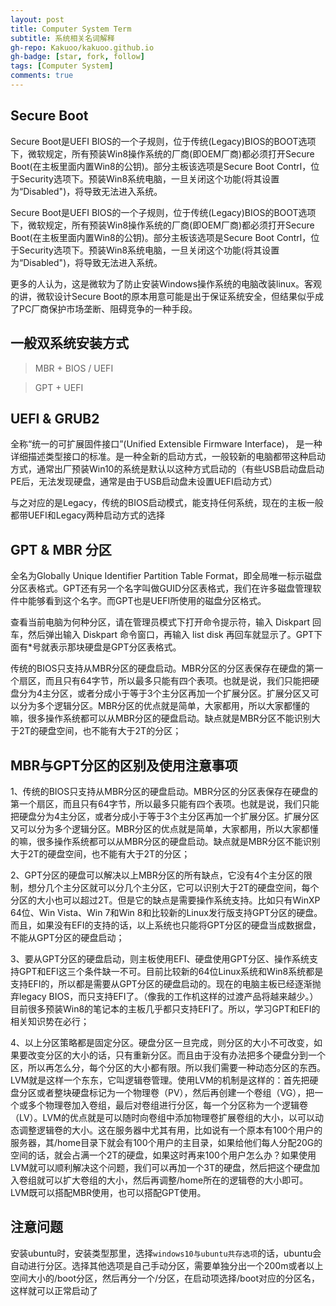 ```yaml
---
layout: post
title: Computer System Term
subtitle: 系统相关名词解释
gh-repo: Kakuoo/kakuoo.github.io
gh-badge: [star, fork, follow]
tags: [Computer System]
comments: true
---
```



## Secure Boot

Secure Boot是UEFI BIOS的一个子规则，位于传统(Legacy)BIOS的BOOT选项下，微软规定，所有预装Win8操作系统的厂商(即OEM厂商)都必须打开Secure Boot(在主板里面内置Win8的公钥)。部分主板该选项是Secure Boot Contrl，位于Security选项下。预装Win8系统电脑，一旦关闭这个功能(将其设置为“Disabled")，将导致无法进入系统。

Secure Boot是UEFI BIOS的一个子规则，位于传统(Legacy)BIOS的BOOT选项下，微软规定，所有预装Win8操作系统的厂商(即OEM厂商)都必须打开Secure Boot(在主板里面内置Win8的公钥)。部分主板该选项是Secure Boot Contrl，位于Security选项下。预装Win8系统电脑，一旦关闭这个功能(将其设置为“Disabled")，将导致无法进入系统。

更多的人认为，这是微软为了防止安装Windows操作系统的电脑改装linux。客观的讲，微软设计Secure Boot的原本用意可能是出于保证系统安全，但结果似乎成了PC厂商保护市场垄断、阻碍竞争的一种手段。

## 一般双系统安装方式

> MBR + BIOS / UEFI

> GPT + UEFI

## UEFI & GRUB2

全称“统一的可扩展固件接口”(Unified Extensible Firmware Interface)， 是一种详细描述类型接口的标准。是一种全新的启动方式，一般较新的电脑都带这种启动方式，通常出厂预装Win10的系统是默认以这种方式启动的（有些USB启动盘启动PE后，无法发现硬盘，通常是由于USB启动盘未设置UEFI启动方式）

与之对应的是Legacy，传统的BIOS启动模式，能支持任何系统，现在的主板一般都带UEFI和Legacy两种启动方式的选择

## GPT & MBR 分区

全名为Globally Unique Identifier Partition Table Format，即全局唯一标示磁盘分区表格式。GPT还有另一个名字叫做GUID分区表格式，我们在许多磁盘管理软件中能够看到这个名字。而GPT也是UEFI所使用的磁盘分区格式。

查看当前电脑为何种分区，请在管理员模式下打开命令提示符，输入 Diskpart 回车，然后弹出输入 Diskpart 命令窗口，再输入 list disk 再回车就显示了。GPT下面有*号就表示那块硬盘是GPT分区表格式。

传统的BIOS只支持从MBR分区的硬盘启动。MBR分区的分区表保存在硬盘的第一个扇区，而且只有64字节，所以最多只能有四个表项。也就是说，我们只能把硬盘分为4主分区，或者分成小于等于3个主分区再加一个扩展分区。扩展分区又可以分为多个逻辑分区。MBR分区的优点就是简单，大家都用，所以大家都懂的嘛，很多操作系统都可以从MBR分区的硬盘启动。缺点就是MBR分区不能识别大于2T的硬盘空间，也不能有大于2T的分区；

## MBR与GPT分区的区别及使用注意事项

1、传统的BIOS只支持从MBR分区的硬盘启动。MBR分区的分区表保存在硬盘的第一个扇区，而且只有64字节，所以最多只能有四个表项。也就是说，我们只能把硬盘分为4主分区，或者分成小于等于3个主分区再加一个扩展分区。扩展分区又可以分为多个逻辑分区。MBR分区的优点就是简单，大家都用，所以大家都懂的嘛，很多操作系统都可以从MBR分区的硬盘启动。缺点就是MBR分区不能识别大于2T的硬盘空间，也不能有大于2T的分区；

2、GPT分区的硬盘可以解决以上MBR分区的所有缺点，它没有4个主分区的限制，想分几个主分区就可以分几个主分区，它可以识别大于2T的硬盘空间，每个分区的大小也可以超过2T。但是它的缺点是需要操作系统支持。比如只有WinXP 64位、Win Vista、Win 7和Win 8和比较新的Linux发行版支持GPT分区的硬盘。而且，如果没有EFI的支持的话，以上系统也只能将GPT分区的硬盘当成数据盘，不能从GPT分区的硬盘启动；

3、要从GPT分区的硬盘启动，则主板使用EFI、硬盘使用GPT分区、操作系统支持GPT和EFI这三个条件缺一不可。目前比较新的64位Linux系统和Win8系统都是支持EFI的，所以都是需要从GPT分区的硬盘启动的。现在的电脑主板已经逐渐抛弃legacy BIOS，而只支持EFI了。（像我的工作机这样的过渡产品将越来越少。）目前很多预装Win8的笔记本的主板几乎都只支持EFI了。所以，学习GPT和EFI的相关知识势在必行；

4、以上分区策略都是固定分区。硬盘分区一旦完成，则分区的大小不可改变，如果要改变分区的大小的话，只有重新分区。而且由于没有办法把多个硬盘分到一个区，所以再怎么分，每个分区的大小都有限。所以我们需要一种动态分区的东西。LVM就是这样一个东东，它叫逻辑卷管理。使用LVM的机制是这样的：首先把硬盘分区或者整块硬盘标记为一个物理卷（PV），然后再创建一个卷组（VG），把一个或多个物理卷加入卷组，最后对卷组进行分区，每一个分区称为一个逻辑卷（LV）。LVM的优点就是可以随时向卷组中添加物理卷扩展卷组的大小，以可以动态调整逻辑卷的大小。这在服务器中尤其有用，比如说有一个原本有100个用户的服务器，其/home目录下就会有100个用户的主目录，如果给他们每人分配20G的空间的话，就会占满一个2T的硬盘，如果这时再来100个用户怎么办？如果使用LVM就可以顺利解决这个问题，我们可以再加一个3T的硬盘，然后把这个硬盘加入卷组就可以扩大卷组的大小，然后再调整/home所在的逻辑卷的大小即可。LVM既可以搭配MBR使用，也可以搭配GPT使用。

## 注意问题

安装ubuntu时，安装类型那里，选择`windows10与ubuntu共存选项`的话，ubuntu会自动进行分区。选择其他选项是自己手动分区，需要单独分出一个200m或者以上空间大小的/boot分区，然后再分一个/分区，在启动项选择/boot对应的分区名，这样就可以正常启动了
